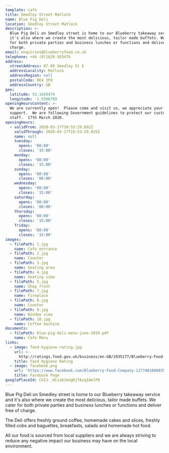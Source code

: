 ```yaml
---
template: cafe
title: Smedley Street Matlock
name: Blue Pig Deli
location: Smedley Street Matlock
description: >-
  Blue Pig Deli on Smedley street is home to our Blueberry takeaway service and
  it's also where we create the most delicious, tailor made buffets. We cater
  for both private parties and business lunches or functions and deliver free of
  charge.
email: enquiries@blueberryfood.co.uk
telephone: +44 (0)1629 593476
address:
  streetAddress: 87-89 Smedley St E
  addressLocality: Matlock
  addressRegion: null
  postalCode: DE4 3FQ
  addressCountry: GB
geo:
  latitude: 53.1420474
  longitude: -1.5506789
openingHoursContent: >-
  We are currently open!  Please come and visit us, we appreciate your continued
  support.  We are following Government guidelines to protect our customers and
  staff.  17th March 2020.
openingHours:
  - validFrom: 2020-03-17T10:53:29.692Z
    validThrough: 2020-03-17T10:53:29.925Z
    name: null
    tuesday:
      opens: '08:00'
      closes: '15:00'
    monday:
      opens: '08:00'
      closes: '15:00'
    sunday:
      opens: '00:00'
      closes: '00:00'
    wednesday:
      opens: '08:00'
      closes: '15:00'
    saturday:
      opens: '00:00'
      closes: '00:00'
    thursday:
      opens: '08:00'
      closes: '15:00'
    friday:
      opens: '08:00'
      closes: '15:00'
images:
  - filePath: 1.jpg
    name: Cafe entrance
  - filePath: 2.jpg
    name: Counter
  - filePath: 3.jpg
    name: Seating area
  - filePath: 4.jpg
    name: Seating view
  - filePath: 5.jpg
    name: Shop front
  - filePath: 7.jpg
    name: Fireplace
  - filePath: 8.jpg
    name: Counter
  - filePath: 9.jpg
    name: Window view
  - filePath: 10.jpg
    name: Coffee machine
documents:
  - filePath: blue-pig-deli-menu-june-2019.pdf
    name: Cafe Menu
links:
  - image: food-hygiene-rating.jpg
    url: >-
      http://ratings.food.gov.uk/business/en-GB/1035177/Blueberry-Food-Company%2c-Ground-Floor-Derbyshire
    title: Food Hygiene Rating
  - image: facebook.png
    url: 'https://www.facebook.com/Blueberry-Food-Company-127740100603563'
    title: Facebook Page
googlePlaceId: ChIJ-_HCzz6JeUgRjTAzqIAelP0
---
```

Blue Pig Deli on Smedley street is home to our Blueberry takeaway service and it's also where we create the most delicious, tailor made buffets. We cater for both private parties and business lunches or functions and deliver free of charge.

The Deli offers freshly ground coffee, homemade cakes and slices, freshly filled cobs and baguettes, breakfasts, salads and homemade hot food.

All our food is sourced from local suppliers and we are always striving to reduce any negative impact our business may have on the local environment.